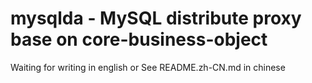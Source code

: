 mysqlda - MySQL distribute proxy base on core-business-object
=============================================================

Waiting for writing in english
or
See README.zh-CN.md in chinese

